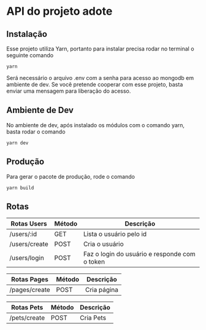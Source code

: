 # API do projeto adote

## Instalação

Esse projeto utiliza Yarn, portanto para instalar precisa rodar no terminal o seguinte comando

`yarn`

Será necessário o arquivo .env com a senha para acesso ao mongodb em ambiente de dev. Se você pretende cooperar com esse projeto, basta enviar uma mensagem para liberação do acesso.

## Ambiente de Dev

No ambiente de dev, após instalado os módulos com o comando yarn, basta rodar o comando

`yarn dev`

## Produção

Para gerar o pacote de produção, rode o comando

`yarn build`

## Rotas

| Rotas Users   | Método | Descrição                                     |
| ------------- | ------ | --------------------------------------------- |
| /users/:id    | GET    | Lista o usuário pelo id                       |
| /users/create | POST   | Cria o usuário                                |
| /users/login  | POST   | Faz o login do usuário e responde com o token |

| Rotas Pages   | Método | Descrição                                     |
| ------------- | ------ | --------------------------------------------- |
| /pages/create | POST   | Cria página                                   |

| Rotas Pets    | Método | Descrição                                     |
| ------------- | ------ | --------------------------------------------- |
| /pets/create  | POST   | Cria Pets                                     |